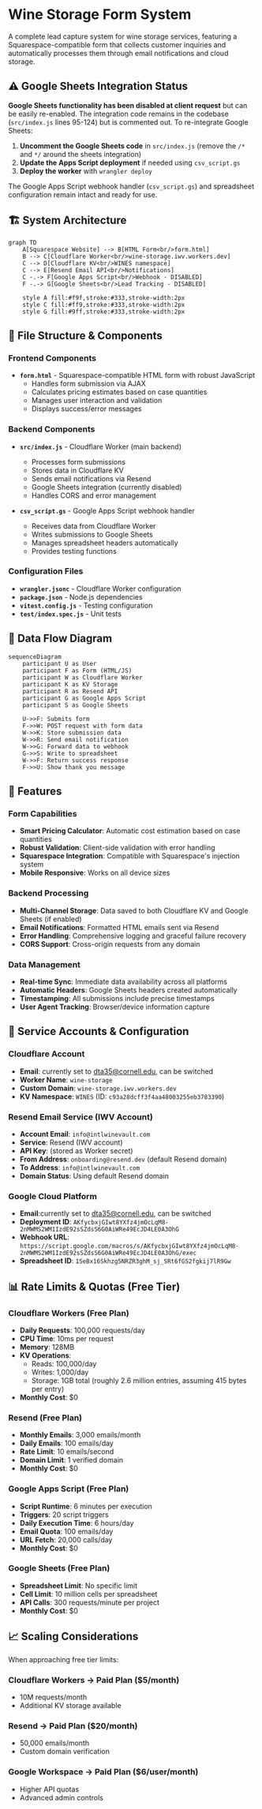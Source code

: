 # Wine Storage Form System

A complete lead capture system for wine storage services, featuring a Squarespace-compatible form that collects customer inquiries and automatically processes them through email notifications and cloud storage.

## ⚠️ Google Sheets Integration Status

**Google Sheets functionality has been disabled at client request** but can be easily re-enabled. The integration code remains in the codebase (`src/index.js` lines 95-124) but is commented out. To re-integrate Google Sheets:

1. **Uncomment the Google Sheets code** in `src/index.js` (remove the `/*` and `*/` around the sheets integration)
2. **Update the Apps Script deployment** if needed using `csv_script.gs`
3. **Deploy the worker** with `wrangler deploy`

The Google Apps Script webhook handler (`csv_script.gs`) and spreadsheet configuration remain intact and ready for use.

## 🏗️ System Architecture

```mermaid
graph TD
    A[Squarespace Website] --> B[HTML Form<br/>form.html]
    B --> C[Cloudflare Worker<br/>wine-storage.iwv.workers.dev]
    C --> D[Cloudflare KV<br/>WINES namespace]
    C --> E[Resend Email API<br/>Notifications]
    C -.-> F[Google Apps Script<br/>Webhook - DISABLED]
    F -.-> G[Google Sheets<br/>Lead Tracking - DISABLED]
    
    style A fill:#f9f,stroke:#333,stroke-width:2px
    style C fill:#ff9,stroke:#333,stroke-width:2px
    style G fill:#9ff,stroke:#333,stroke-width:2px
```

## 📁 File Structure & Components

### Frontend Components
- **`form.html`** - Squarespace-compatible HTML form with robust JavaScript
  - Handles form submission via AJAX
  - Calculates pricing estimates based on case quantities
  - Manages user interaction and validation
  - Displays success/error messages

### Backend Components
- **`src/index.js`** - Cloudflare Worker (main backend)
  - Processes form submissions
  - Stores data in Cloudflare KV
  - Sends email notifications via Resend
  - Google Sheets integration (currently disabled)
  - Handles CORS and error management

- **`csv_script.gs`** - Google Apps Script webhook handler
  - Receives data from Cloudflare Worker
  - Writes submissions to Google Sheets
  - Manages spreadsheet headers automatically
  - Provides testing functions

### Configuration Files
- **`wrangler.jsonc`** - Cloudflare Worker configuration
- **`package.json`** - Node.js dependencies
- **`vitest.config.js`** - Testing configuration
- **`test/index.spec.js`** - Unit tests

## 🔄 Data Flow Diagram

```mermaid
sequenceDiagram
    participant U as User
    participant F as Form (HTML/JS)
    participant W as Cloudflare Worker
    participant K as KV Storage
    participant R as Resend API
    participant G as Google Apps Script
    participant S as Google Sheets
    
    U->>F: Submits form
    F->>W: POST request with form data
    W->>K: Store submission data
    W->>R: Send email notification
    W->>G: Forward data to webhook
    G->>S: Write to spreadsheet
    W->>F: Return success response
    F->>U: Show thank you message
```

## 🎯 Features

### Form Capabilities
- **Smart Pricing Calculator**: Automatic cost estimation based on case quantities
- **Robust Validation**: Client-side validation with error handling
- **Squarespace Integration**: Compatible with Squarespace's injection system
- **Mobile Responsive**: Works on all device sizes

### Backend Processing
- **Multi-Channel Storage**: Data saved to both Cloudflare KV and Google Sheets (if enabled) 
- **Email Notifications**: Formatted HTML emails sent via Resend
- **Error Handling**: Comprehensive logging and graceful failure recovery
- **CORS Support**: Cross-origin requests from any domain

### Data Management
- **Real-time Sync**: Immediate data availability across all platforms
- **Automatic Headers**: Google Sheets headers created automatically
- **Timestamping**: All submissions include precise timestamps
- **User Agent Tracking**: Browser/device information capture

## 🏢 Service Accounts & Configuration

### Cloudflare Account
- **Email**: currently set to dta35@cornell.edu, can be switched
- **Worker Name**: `wine-storage`
- **Custom Domain**: `wine-storage.iwv.workers.dev`
- **KV Namespace**: `WINES` (ID: `c93a28dcff3f4aa48003255eb3783390`)

### Resend Email Service (IWV Account)
- **Account Email**: `info@intlwinevault.com`
- **Service**: Resend (IWV account)
- **API Key**: (stored as Worker secret)
- **From Address**: `onboarding@resend.dev` (default Resend domain)
- **To Address**: `info@intlwinevault.com`
- **Domain Status**: Using default Resend domain

### Google Cloud Platform 
- **Email**:currently set to dta35@cornell.edu, can be switched
- **Deployment ID**: `AKfycbxjGIwt8YXfz4jmOcLqM8-2nMWMS2WM1IzdE92sSZdsS6G0AiWRe49EcJD4LE0A3OhG`
- **Webhook URL**: `https://script.google.com/macros/s/AKfycbxjGIwt8YXfz4jmOcLqM8-2nMWMS2WM1IzdE92sSZdsS6G0AiWRe49EcJD4LE0A3OhG/exec`
- **Spreadsheet ID**: `1SeBx16Skhzg5NRZR3ghM_sj_SRt6fGS2fgkij7lR9Gw`

## 📊 Rate Limits & Quotas (Free Tier)

### Cloudflare Workers (Free Plan)
- **Daily Requests**: 100,000 requests/day
- **CPU Time**: 10ms per request
- **Memory**: 128MB
- **KV Operations**: 
  - Reads: 100,000/day
  - Writes: 1,000/day
  - Storage: 1GB total (roughly 2.6 million entries, assuming 415 bytes per entry)
- **Monthly Cost**: $0

### Resend (Free Plan)
- **Monthly Emails**: 3,000 emails/month
- **Daily Emails**: 100 emails/day
- **Rate Limit**: 10 emails/second
- **Domain Limit**: 1 verified domain
- **Monthly Cost**: $0

### Google Apps Script (Free Plan)
- **Script Runtime**: 6 minutes per execution
- **Triggers**: 20 script triggers
- **Daily Execution Time**: 6 hours/day
- **Email Quota**: 100 emails/day
- **URL Fetch**: 20,000 calls/day
- **Monthly Cost**: $0

### Google Sheets (Free Plan)
- **Spreadsheet Limit**: No specific limit
- **Cell Limit**: 10 million cells per spreadsheet
- **API Calls**: 300 requests/minute per project
- **Monthly Cost**: $0

## 📈 Scaling Considerations

When approaching free tier limits:

### Cloudflare Workers → Paid Plan ($5/month)
- 10M requests/month
- Additional KV storage available

### Resend → Paid Plan ($20/month)  
- 50,000 emails/month
- Custom domain verification

### Google Workspace → Paid Plan ($6/user/month)
- Higher API quotas
- Advanced admin controls


